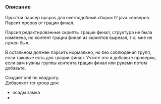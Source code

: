 ### Описание
Простой парсер npcpos для overподобный сборок l2 java серверов.\
Парсит npcpos от грации финал.

Парсил редактированные скрипты грации финал,
структура не была изменена, но контент грации финал из скриптов вырезал, т.к. мне не нужен был.

В остальном должен парсить нормально, но без соблюдения групп, если таковые есть для грации финал. Учтите это и добавьте проверки,
если вам нужны группы контента грации финал или руками потом добавьте.



Создает xml по квадрату.\
Добавляет тег group для:
- осады замка
- 
